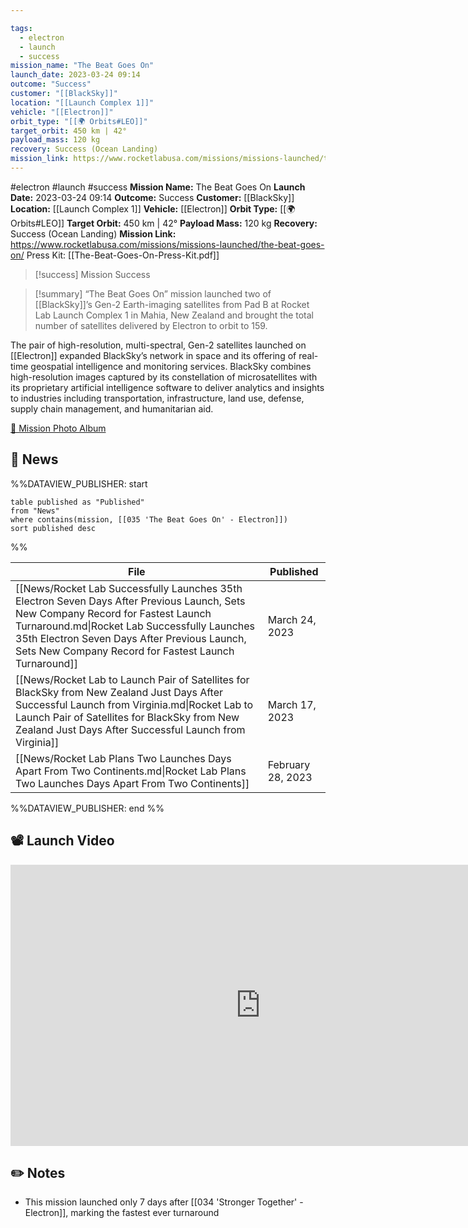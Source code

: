 ```yaml
---

tags:
  - electron
  - launch
  - success
mission_name: "The Beat Goes On"
launch_date: 2023-03-24 09:14
outcome: "Success"
customer: "[[BlackSky]]"
location: "[[Launch Complex 1]]"
vehicle: "[[Electron]]"
orbit_type: "[[🌍 Orbits#LEO]]"
target_orbit: 450 km | 42°
payload_mass: 120 kg
recovery: Success (Ocean Landing)
mission_link: https://www.rocketlabusa.com/missions/missions-launched/the-beat-goes-on/
---
```


#electron #launch #success
**Mission Name:** The Beat Goes On
**Launch Date:** 2023-03-24 09:14
**Outcome:** Success
**Customer:** [[BlackSky]]
**Location:** [[Launch Complex 1]]
**Vehicle:** [[Electron]]
**Orbit Type:** [[🌍 Orbits#LEO]]
**Target Orbit:** 450 km | 42°
**Payload Mass:** 120 kg
**Recovery:** Success (Ocean Landing)
**Mission Link:** https://www.rocketlabusa.com/missions/missions-launched/the-beat-goes-on/
Press Kit: [[The-Beat-Goes-On-Press-Kit.pdf]]

>[!success] Mission Success

>[!summary]
“The Beat Goes On” mission launched two of [[BlackSky]]’s Gen-2 Earth-imaging satellites from Pad B at Rocket Lab Launch Complex 1 in Mahia, New Zealand and brought the total number of satellites delivered by Electron to orbit to 159. 
>
The pair of high-resolution, multi-spectral, Gen-2 satellites launched on [[Electron]] expanded BlackSky’s network in space and its offering of real-time geospatial intelligence and monitoring services. BlackSky combines high-resolution images captured by its constellation of microsatellites with its proprietary artificial intelligence software to deliver analytics and insights to industries including transportation, infrastructure, land use, defense, supply chain management, and humanitarian aid.
>
[📸 Mission Photo Album](https://www.flickr.com/photos/rocketlab/albums/72177720306962454/)

## 📰 News
%%DATAVIEW_PUBLISHER: start
```
table published as "Published"
from "News"
where contains(mission, [[035 'The Beat Goes On' - Electron]])
sort published desc
```
%%

| File                                                                                                                                                                                                                                                                                       | Published         |
| ------------------------------------------------------------------------------------------------------------------------------------------------------------------------------------------------------------------------------------------------------------------------------------------ | ----------------- |
| [[News/Rocket Lab Successfully Launches 35th Electron Seven Days After Previous Launch, Sets New Company Record for Fastest Launch Turnaround.md\|Rocket Lab Successfully Launches 35th Electron Seven Days After Previous Launch, Sets New Company Record for Fastest Launch Turnaround]] | March 24, 2023    |
| [[News/Rocket Lab to Launch Pair of Satellites for BlackSky from New Zealand Just Days After Successful Launch from Virginia.md\|Rocket Lab to Launch Pair of Satellites for BlackSky from New Zealand Just Days After Successful Launch from Virginia]]                                   | March 17, 2023    |
| [[News/Rocket Lab Plans Two Launches Days Apart From Two Continents.md\|Rocket Lab Plans Two Launches Days Apart From Two Continents]]                                                                                                                                                     | February 28, 2023 |

%%DATAVIEW_PUBLISHER: end %%

## 📽️ Launch Video

<iframe width="800" height="450" src="https://www.youtube.com/embed/rvPcY3SrgAs" title="Rocket Lab&#39;s Electron - The Beat Goes On Mission" frameborder="0" allow="accelerometer; autoplay; clipboard-write; encrypted-media; gyroscope; picture-in-picture; web-share" referrerpolicy="strict-origin-when-cross-origin" allowfullscreen></iframe>     


## ✏️ Notes

- This mission launched only 7 days after [[034 'Stronger Together' - Electron]], marking the fastest ever turnaround

